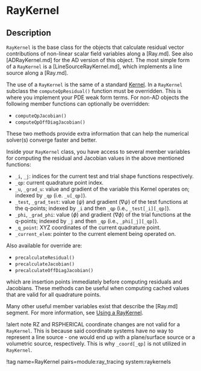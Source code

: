 # RayKernel

## Description

`RayKernel` is the base class for the objects that calculate residual vector contributions of non-linear scalar field variables along a [Ray.md]. See also [ADRayKernel.md] for the AD version of this object. The most simple form of a `RayKernel` is a [LineSourceRayKernel.md], which implements a line source along a [Ray.md]. 

The use of a `RayKernel` is the same of a standard [Kernel](Kernels/index.md). In a `RayKernel` subclass the `computeQpResidual()` function must be overridden. This is where you implement your PDE weak form terms. For non-AD objects the following member functions can optionally be overridden:

- `computeQpJacobian()`
- `computeQpOffDiagJacobian()`

These two methods provide extra information that can help the numerical solver(s) converge faster and better.

Inside your `RayKernel` class, you have access to several member variables for computing the residual and Jacobian values in the above mentioned functions:

- `_i`, `_j`: indices for the current test and trial shape functions respectively.
- `_qp`: current quadrature point index.
- `_u`, `_grad_u`: value and gradient of the variable this Kernel operates on;
  indexed by `_qp` (i.e. `_u[_qp]`).
- `_test`, `_grad_test`: value ($\psi$) and gradient ($\nabla \psi$) of the
  test functions at the q-points; indexed by `_i` and then `_qp` (i.e., `_test[_i][_qp]`).
- `_phi`, `_grad_phi`: value ($\phi$) and gradient ($\nabla \phi$) of the
    trial functions at the q-points; indexed by `_j` and then `_qp` (i.e., `_phi[_j][_qp]`).
- `_q_point`: XYZ coordinates of the current quadrature point.
- `_current_elem`: pointer to the current element being operated on.

Also available for override are:

- `precalculateResidual()`
- `precalculateJacobian()`
- `precalculateOffDiagJacobian()`

which are insertion points immediately before computing residuals and Jacobians. These methods can be useful when computing cached values that are valid for all quadrature points.

Many other useful member variables exist that describe the [Ray.md] segment. For more information, see [Using a RayKernel](syntax/RayKernels/index.md#using-a-raykernel).

!alert note
RZ and RSPHERICAL coordinate changes are not valid for a `RayKernel`. This is because said coordinate systems have no way to represent a line source - one would end up with a plane/surface source or a volumetric source, respectively. This is why `_coord[_qp]` is not utilized in `RayKernel`.

!tag name=RayKernel pairs=module:ray_tracing system:raykernels
